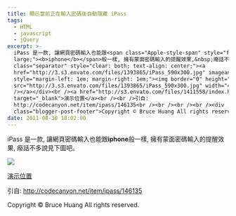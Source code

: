 ```yaml
---
title: 顯示當前正在輸入密碼後自動隱藏 iPass
tags:
  - HTML
  - javascript
  - jQuery
excerpt: >-
  iPass 是一款, 讓網頁密碼輸入也能跟<span class="Apple-style-span" style="font-size:
  large;"><b>iphone</b></span>般一樣, 擁有蒙面密碼輸入的提醒效果,&nbsp;癈話不多說見下圖吧。<br /><div
  class="separator" style="clear: both; text-align: center;"><a
  href="http://3.s3.envato.com/files/1393865/iPass_590x300.jpg" imageanchor="1"
  style="margin-left: 1em; margin-right: 1em;"><img border="0" height="202"
  src="http://3.s3.envato.com/files/1393865/iPass_590x300.jpg" width="400"
  /></a></div><br /><a href="http://s3.envato.com/files/1411558/index.html"
  target="_blank">演示位置</a><br /><br />引自:
  http://codecanyon.net/item/ipass/146135<br /><br /><br /><br /><div
  class="blogger-post-footer">Copyright © Bruce Huang All rights reserved.</div>
date: 2011-08-30 18:02:00
---
```


iPass 是一款, 讓網頁密碼輸入也能跟**iphone**般一樣, 擁有蒙面密碼輸入的提醒效果, 癈話不多說見下圖吧。  

[![](http://3.s3.envato.com/files/1393865/iPass_590x300.jpg)](http://3.s3.envato.com/files/1393865/iPass_590x300.jpg)

  
[演示位置](http://s3.envato.com/files/1411558/index.html)  
  
引自: http://codecanyon.net/item/ipass/146135  
  
  
  

Copyright © Bruce Huang All rights reserved.
<!-- more -->
